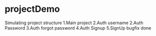# projectDemo
Simulating project structure
1.Main project
2.Auth username
2.Auth Password
3.Auth forgot password
4.Auth Signup
5.SignUp bugfix done
